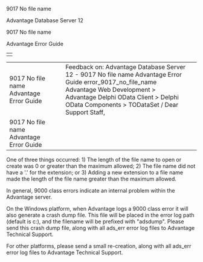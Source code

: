 9017 No file name




Advantage Database Server 12  

9017 No file name

Advantage Error Guide

|  |
| --- |
|  |

|  |  |  |  |  |
| --- | --- | --- | --- | --- |
| 9017 No file name  Advantage Error Guide |  |  | Feedback on: Advantage Database Server 12 - 9017 No file name Advantage Error Guide error\_9017\_no\_file\_name Advantage Web Development > Advantage Delphi OData Client > Delphi OData Components > TODataSet / Dear Support Staff, |  |
| 9017 No file name  Advantage Error Guide |  |  |  |  |

One of three things occurred: 1) The length of the file name to open or create was 0 or greater than the maximum allowed; 2) The file name did not have a '.' for the extension; or 3) Adding a new extension to a file name made the length of the file name greater than the maximum allowed.

In general, 9000 class errors indicate an internal problem within the Advantage server.

On the Windows platform, when Advantage logs a 9000 class error it will also generate a crash dump file. This file will be placed in the error log path (default is c:\), and the filename will be prefixed with "adsdump". Please send this crash dump file, along with all ads\_err error log files to Advantage Technical Support.

For other platforms, please send a small re-creation, along with all ads\_err error log files to Advantage Technical Support.